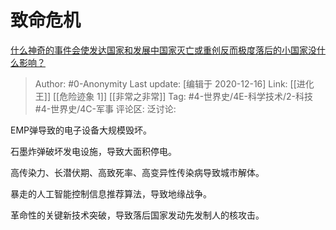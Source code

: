 # 致命危机
[什么神奇的事件会使发达国家和发展中国家灭亡或重创反而极度落后的小国家没什么影响？](https://www.zhihu.com/question/407386329/answer/1365761532)

> Author: #0-Anonymity
> Last update: [编辑于 2020-12-16]
> Link: [[进化王]] [[危险迹象 1]] [[非常之非常]]
> Tag: #4-世界史/4E-科学技术/2-科技 #4-世界史/4C-军事
> 评论区:
> 泛讨论:

EMP弹导致的电子设备大规模毁坏。

石墨炸弹破坏发电设施，导致大面积停电。

高传染力、长潜伏期、高致死率、高变异性传染病导致城市解体。

暴走的人工智能控制信息推荐算法，导致地缘战争。

革命性的关键新技术突破，导致落后国家发动先发制人的核攻击。
